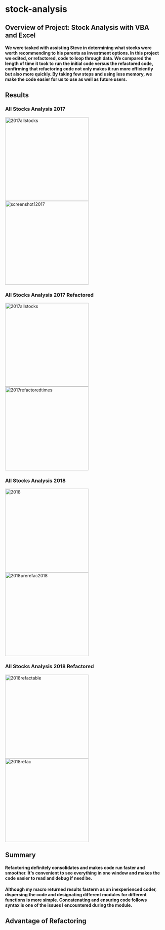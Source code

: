 # stock-analysis

## Overview of Project: Stock Analysis with VBA and Excel
#### We were tasked with assisting Steve in determining what stocks were worth recommending to his parents as investment options. In this project we edited, or refactored, code to loop through data. We compared the length of time it took to run the initial code versus the refactored code, confirming that refactoring code not only makes it run more efficiently but also more quickly. By taking few steps and using less memory, we make the code easier for us to use as well as future users.

## Results

### All Stocks Analysis 2017
<img width="270" alt="2017allstocks" src="https://user-images.githubusercontent.com/96352751/159190376-36540d96-4e23-419a-916d-8094aefeff93.png">
<img width="270" alt="screenshot12017" src="https://user-images.githubusercontent.com/96352751/159190405-78ef2dc0-6625-4038-bcb4-51e9d1e47399.png">

### All Stocks Analysis 2017 Refactored

<img width="270" alt="2017allstocks" src="https://user-images.githubusercontent.com/96352751/159190691-89627dbc-c824-49fd-aa45-9186d9f86bfd.png">
<img width="270" alt="2017refactoredtimes" src="https://user-images.githubusercontent.com/96352751/159190552-a1cfaa8c-e42d-4688-9bc1-303aa309285e.png">

### All Stocks Analysis 2018
<img width="270" alt="2018" src="https://user-images.githubusercontent.com/96352751/159190804-ae77d068-4222-4095-97e1-2439319ae6ee.png">
<img width="270" alt="2018prerefac2018" src="https://user-images.githubusercontent.com/96352751/159190760-f5b8ff71-b2d8-4300-8009-b30aa4cc9ba6.png">

### All Stocks Analysis 2018 Refactored

<img width="270" alt="2018refactable" src="https://user-images.githubusercontent.com/96352751/159190941-d5888a4e-e629-4247-8992-f145c8324dd9.png">
<img width="270" alt="2018refac" src="https://user-images.githubusercontent.com/96352751/159190888-05d8d7bc-c78c-4347-8e06-90e3c7dba344.png">



## Summary
#### Refactoring definitely consolidates and makes code run faster and smoother. It's convenient to see everything in one window and makes the code easier to read and debug if need be.
#### Although my macro returned results fasterm as an inexperienced coder, dispersing the code and designating different modules for different functions is more simple. Concatenating and ensuring code follows syntax is one of the issues I encountered during the module.
## Advantage of Refactoring
#### 
